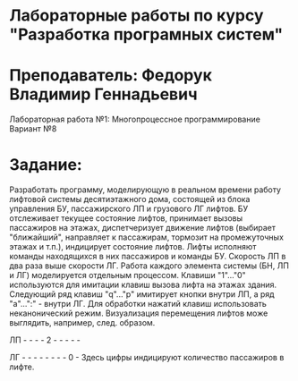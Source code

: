 ﻿# Лабораторные работы по курсу "Разработка програмных систем"
# Преподаватель: Федорук Владимир Геннадьевич

Лабораторная работа №1: Многопроцессное программирование
Вариант №8

# Задание:
Разработать программу, моделирующую в реальном времени работу лифтовой системы десятиэтажного дома, состоящей из блока управления БУ, пассажирского ЛП и грузового ЛГ лифтов.
БУ отслеживает текущее состояние лифтов, принимает вызовы пассажиров на этажах, диспетчеризует движение лифтов (выбирает "ближайший", направляет к пассажирам, тормозит на промежуточных этажах и т.п.), индицирует состояние лифтов.
Лифты исполняют команды находящихся в них пассажиров и команды БУ. Скорость ЛП в два раза выше скорости ЛГ.
Работа каждого элемента системы (БН, ЛП и ЛГ) моделируется отдельным процессом.
Клавиши "1"..."0" используются для имитации клавиш вызова лифта на этажах здания. Следующий ряд клавиш "q"..."p" имитирует кнопки внутри ЛП, а ряд "a"...":" - внутри ЛГ. Для обработки нажатий клавиш использовать неканонический режим.
Визуализация перемещения лифтов може выглядить, например, след. образом.

ЛП - - - - 2 - - - - -

ЛГ - - - - - - - - 0 -
Здесь цифры индицируют количество пассажиров в лифте.

